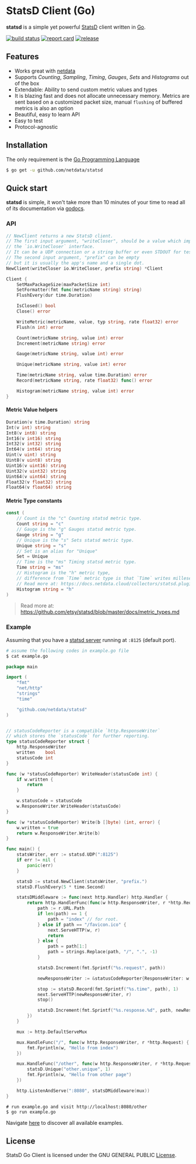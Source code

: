 # StatsD Client (Go)

**statsd** is a simple yet powerful [StatsD](https://github.com/etsy/statsd) client written in [Go](https://golang.org).

[![build status](https://img.shields.io/travis/netdata/statsd/master.svg?style=flat-square)](https://travis-ci.org/netdata/statsd) [![report card](https://img.shields.io/badge/report%20card-a%2B-b13333.svg?style=flat-square)](http://goreportcard.com/report/netdata/statsd) [![release](https://img.shields.io/badge/release%20-0.1-0077b3.svg?style=flat-square)](https://github.com/netdata/statsd/releases) 

## Features

* Works great with [netdata](https://github.com/netdata/netdata)
* Supports *Counting*, *Sampling*, *Timing*, *Gauges*, *Sets* and *Histograms* out of the box
* Extendable: Ability to send custom metric values and types
* It is blazing fast and does not allocate unnecessary memory. Metrics are sent based on a customized packet size, manual `flushing` of buffered metrics is also an option
* Beautiful, easy to learn API
* Easy to test
* Protocol-agnostic

## Installation

The only requirement is the [Go Programming Language](https://golang.org/dl/)

```sh
$ go get -u github.com/netdata/statsd
```

## Quick start

**statsd** is simple, it won't take more than 10 minutes of your time to read all of its documentation via [godocs](https://godoc.org/github.com/netdata/statsd).

### API

```go
// NewClient returns a new StatsD client.
// The first input argument, "writeCloser", should be a value which implements  
// the `io.WriteCloser` interface.
// It can be a UDP connection or a string buffer or even STDOUT for testing.
// The second input argument, "prefix" can be empty
// but it is usually the app's name and a single dot.
NewClient(writeCloser io.WriteCloser, prefix string) *Client
```

```go
Client {
    SetMaxPackageSize(maxPacketSize int)
    SetFormatter(fmt func(metricName string) string)
    FlushEvery(dur time.Duration)

    IsClosed() bool
    Close() error

    WriteMetric(metricName, value, typ string, rate float32) error
    Flush(n int) error

    Count(metricName string, value int) error
    Increment(metricName string) error

    Gauge(metricName string, value int) error

    Unique(metricName string, value int) error

    Time(metricName string, value time.Duration) error
    Record(metricName string, rate float32) func() error

    Histogram(metricName string, value int) error
}
```

#### Metric Value helpers

```go
Duration(v time.Duration) string
Int(v int) string
Int8(v int8) string
Int16(v int16) string
Int32(v int32) string
Int64(v int64) string
Uint(v uint) string
Uint8(v uint8) string
Uint16(v uint16) string
Uint32(v uint32) string
Uint64(v uint64) string
Float32(v float32) string
Float64(v float64) string
```

#### Metric Type constants

```go
const (
    // Count is the "c" Counting statsd metric type.
    Count string = "c"
    // Gauge is the "g" Gauges statsd metric type.
    Gauge string = "g"
    // Unique is the "s" Sets statsd metric type.
    Unique string = "s"
    // Set is an alias for "Unique"
    Set = Unique
    // Time is the "ms" Timing statsd metric type.
    Time string = "ms"
    // Histogram is the "h" metric type,
    // difference from `Time` metric type is that `Time` writes milleseconds.
    // Read more at: https://docs.netdata.cloud/collectors/statsd.plugin/
    Histogram string = "h"
)
```

> Read more at: https://github.com/etsy/statsd/blob/master/docs/metric_types.md

### Example

Assuming that you have a [statsd server](https://github.com/etsy/statsd) running at `:8125` (default port).

```sh
# assume the following codes in example.go file
$ cat example.go
```

```go
package main

import (
	"fmt"
	"net/http"
	"strings"
	"time"

	"github.com/netdata/statsd"
)


// statusCodeReporter is a compatible `http.ResponseWriter`
// which stores the `statusCode` for further reporting.
type statusCodeReporter struct {
    http.ResponseWriter
    written    bool
    statusCode int
}

func (w *statusCodeReporter) WriteHeader(statusCode int) {
    if w.written {
        return
    }

    w.statusCode = statusCode
    w.ResponseWriter.WriteHeader(statusCode)
}

func (w *statusCodeReporter) Write(b []byte) (int, error) {
    w.written = true
    return w.ResponseWriter.Write(b)
}

func main() {
    statsWriter, err := statsd.UDP(":8125")
    if err != nil {
        panic(err)
    }

    statsD := statsd.NewClient(statsWriter, "prefix.")
    statsD.FlushEvery(5 * time.Second)

    statsDMiddleware := func(next http.Handler) http.Handler {
        return http.HandlerFunc(func(w http.ResponseWriter, r *http.Request) {
            path := r.URL.Path
            if len(path) == 1 {
                path = "index" // for root.
            } else if path == "/favicon.ico" {
                next.ServeHTTP(w, r)
                return
            } else {
                path = path[1:]
                path = strings.Replace(path, "/", ".", -1)
            }

            statsD.Increment(fmt.Sprintf("%s.request", path))

            newResponseWriter := &statusCodeReporter{ResponseWriter: w, statusCode: http.StatusOK}

            stop := statsD.Record(fmt.Sprintf("%s.time", path), 1)
            next.ServeHTTP(newResponseWriter, r)
            stop()

            statsD.Increment(fmt.Sprintf("%s.response.%d", path, newResponseWriter.statusCode))
        })
    }

    mux := http.DefaultServeMux

    mux.HandleFunc("/", func(w http.ResponseWriter, r *http.Request) {
        fmt.Fprintln(w, "Hello from index")
    })

    mux.HandleFunc("/other", func(w http.ResponseWriter, r *http.Request) {
        statsD.Unique("other.unique", 1)
        fmt.Fprintln(w, "Hello from other page")
    })

    http.ListenAndServe(":8080", statsDMiddleware(mux))
}
```

```
# run example.go and visit http://localhost:8080/other
$ go run example.go
```

Navigate [here](_examples) to discover all available examples.

## License

StatsD Go Client is licensed under the GNU GENERAL PUBLIC [License](LICENSE).
